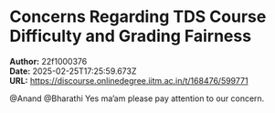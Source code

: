 # Concerns Regarding TDS Course Difficulty and Grading Fairness

**Author:** 22f1000376  
**Date:** 2025-02-25T17:25:59.673Z  
**URL:** https://discourse.onlinedegree.iitm.ac.in/t/168476/599771

@Anand @Bharathi Yes ma’am please pay attention to our concern.
